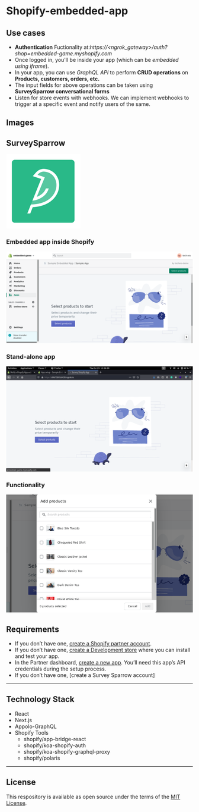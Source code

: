 # Shopify-embedded-app

## Use cases

* **Authentication** Fuctionality at:*https://<ngrok_gateway>/auth?shop=embedded-game.myshopify.com*
* Once logged in, you'll be inside your app (which can be *embedded using iframe*).
* In your app, you can use *GraphQL API* to perform **CRUD operations** on **Products, customers, orders, etc.**
* The input fields for above operations can be taken using **SurveySparrow conversational forms**
* Listen for store events with webhooks. We can implement webhooks to trigger at a specific event and notify users of the same. 

## Images 

## SurveySparrow

<img src="images/logo.png" ></img>

### Embedded app inside Shopify

<img src="images/embedded.png"></img>

### Stand-alone app

<img src="images/unembedded.png"></img>

### Functionality

<img src="images/picker.png"></img>

## Requirements

- If you don’t have one, [create a Shopify partner account](https://partners.shopify.com/signup).
- If you don’t have one, [create a Development store](https://help.shopify.com/en/partners/dashboard/development-stores#create-a-development-store) where you can install and test your app.
- In the Partner dashboard, [create a new app](https://help.shopify.com/en/api/tools/partner-dashboard/your-apps#create-a-new-app). You’ll need this app’s API credentials during the setup process.
- If you don’t have one, [create a Survey Sparrow account]

***

## Technology Stack

- React
- Next.js 
- Appolo-GraphQL
- Shopify Tools
  - shopify/app-bridge-react
  - shopify/koa-shopify-auth
  - shopify/koa-shopify-graphql-proxy
  - shopify/polaris
  
***
  
## License

This respository is available as open source under the terms of the [MIT License](https://opensource.org/licenses/MIT).
